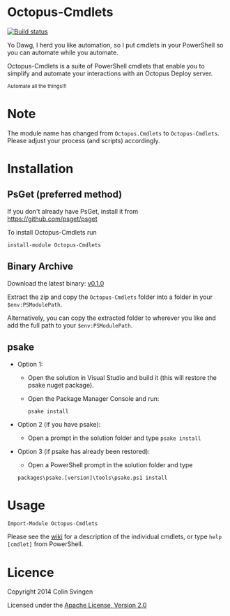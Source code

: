 Octopus-Cmdlets
===============
[![Build status](https://ci.appveyor.com/api/projects/status/i5xjnh3ar642j05p?svg=true)](https://ci.appveyor.com/project/Swoogan/octopus-cmdlets)

Yo Dawg, I herd you like automation, so I put cmdlets in your PowerShell so you
can automate while you automate.

Octopus-Cmdlets is a suite of PowerShell cmdlets that enable you to simplify 
and automate your interactions with an Octopus Deploy server.

<sub>Automate all the things!!!<sub>

Note
====
The module name has changed from `Octopus.Cmdlets` to `Octopus-Cmdlets`. Please 
adjust your process (and scripts) accordingly.

Installation
============
PsGet (preferred method)
------------------------
If you don't already have PsGet, install it from https://github.com/psget/psget

To install Octopus-Cmdlets run

    install-module Octopus-Cmdlets

Binary Archive
--------------
Download the latest binary: [v0.1.0](https://github.com/Swoogan/Octopus-Cmdlets/releases/download/v0.1.0/Octopus-Cmdlets-v0.1.0.zip)

Extract the zip and copy the `Octopus-Cmdlets` folder into a folder in your
`$env:PSModulePath`.

Alternatively, you can copy the extracted folder to wherever you like and add
the full path to your `$env:PSModulePath`.

psake
-----
* Option 1:
    * Open the solution in Visual Studio and build it (this will restore the psake nuget package).
    * Open the Package Manager Console and run:

        `psake install`

* Option 2 (if you have psake):	
    * Open a prompt in the solution folder and type `psake install`

* Option 3 (if psake has already been restored):	
    * Open a PowerShell prompt in the solution folder and type 
    
    `packages\psake.[version]\tools\psake.ps1 install`
    
Usage
=====

    Import-Module Octopus-Cmdlets

Please see the [wiki](https://github.com/Swoogan/Octopus-Cmdlets/wiki) for a 
description of the individual cmdlets, or type `help [cmdlet]` from PowerShell.

Licence
=======
Copyright 2014 Colin Svingen

   Licensed under the [Apache License, Version 2.0](http://www.apache.org/licenses/LICENSE-2.0)
